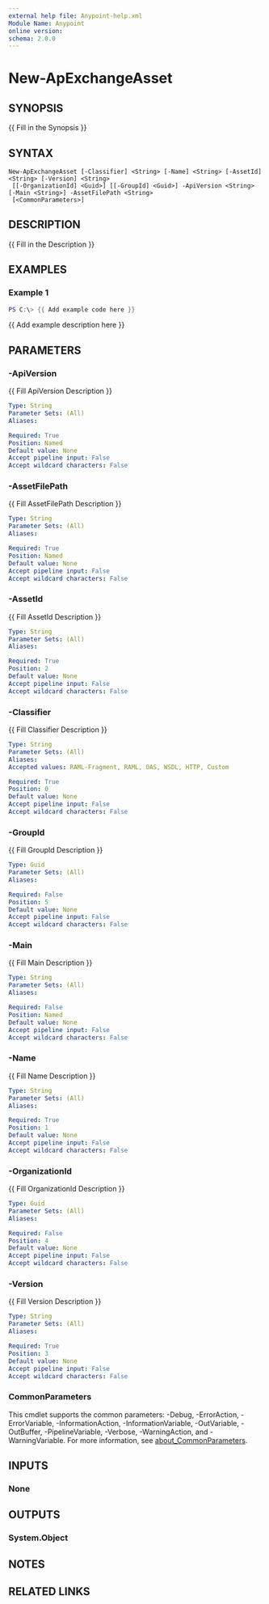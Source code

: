 ```yaml
---
external help file: Anypoint-help.xml
Module Name: Anypoint
online version:
schema: 2.0.0
---
```


# New-ApExchangeAsset

## SYNOPSIS
{{ Fill in the Synopsis }}

## SYNTAX

```
New-ApExchangeAsset [-Classifier] <String> [-Name] <String> [-AssetId] <String> [-Version] <String>
 [[-OrganizationId] <Guid>] [[-GroupId] <Guid>] -ApiVersion <String> [-Main <String>] -AssetFilePath <String>
 [<CommonParameters>]
```

## DESCRIPTION
{{ Fill in the Description }}

## EXAMPLES

### Example 1
```powershell
PS C:\> {{ Add example code here }}
```

{{ Add example description here }}

## PARAMETERS

### -ApiVersion
{{ Fill ApiVersion Description }}

```yaml
Type: String
Parameter Sets: (All)
Aliases:

Required: True
Position: Named
Default value: None
Accept pipeline input: False
Accept wildcard characters: False
```

### -AssetFilePath
{{ Fill AssetFilePath Description }}

```yaml
Type: String
Parameter Sets: (All)
Aliases:

Required: True
Position: Named
Default value: None
Accept pipeline input: False
Accept wildcard characters: False
```

### -AssetId
{{ Fill AssetId Description }}

```yaml
Type: String
Parameter Sets: (All)
Aliases:

Required: True
Position: 2
Default value: None
Accept pipeline input: False
Accept wildcard characters: False
```

### -Classifier
{{ Fill Classifier Description }}

```yaml
Type: String
Parameter Sets: (All)
Aliases:
Accepted values: RAML-Fragment, RAML, OAS, WSDL, HTTP, Custom

Required: True
Position: 0
Default value: None
Accept pipeline input: False
Accept wildcard characters: False
```

### -GroupId
{{ Fill GroupId Description }}

```yaml
Type: Guid
Parameter Sets: (All)
Aliases:

Required: False
Position: 5
Default value: None
Accept pipeline input: False
Accept wildcard characters: False
```

### -Main
{{ Fill Main Description }}

```yaml
Type: String
Parameter Sets: (All)
Aliases:

Required: False
Position: Named
Default value: None
Accept pipeline input: False
Accept wildcard characters: False
```

### -Name
{{ Fill Name Description }}

```yaml
Type: String
Parameter Sets: (All)
Aliases:

Required: True
Position: 1
Default value: None
Accept pipeline input: False
Accept wildcard characters: False
```

### -OrganizationId
{{ Fill OrganizationId Description }}

```yaml
Type: Guid
Parameter Sets: (All)
Aliases:

Required: False
Position: 4
Default value: None
Accept pipeline input: False
Accept wildcard characters: False
```

### -Version
{{ Fill Version Description }}

```yaml
Type: String
Parameter Sets: (All)
Aliases:

Required: True
Position: 3
Default value: None
Accept pipeline input: False
Accept wildcard characters: False
```

### CommonParameters
This cmdlet supports the common parameters: -Debug, -ErrorAction, -ErrorVariable, -InformationAction, -InformationVariable, -OutVariable, -OutBuffer, -PipelineVariable, -Verbose, -WarningAction, and -WarningVariable. For more information, see [about_CommonParameters](http://go.microsoft.com/fwlink/?LinkID=113216).

## INPUTS

### None

## OUTPUTS

### System.Object
## NOTES

## RELATED LINKS
